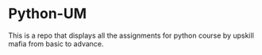 # Python-UM
This is a repo that displays all the assignments for python course by upskill mafia from basic to advance.
